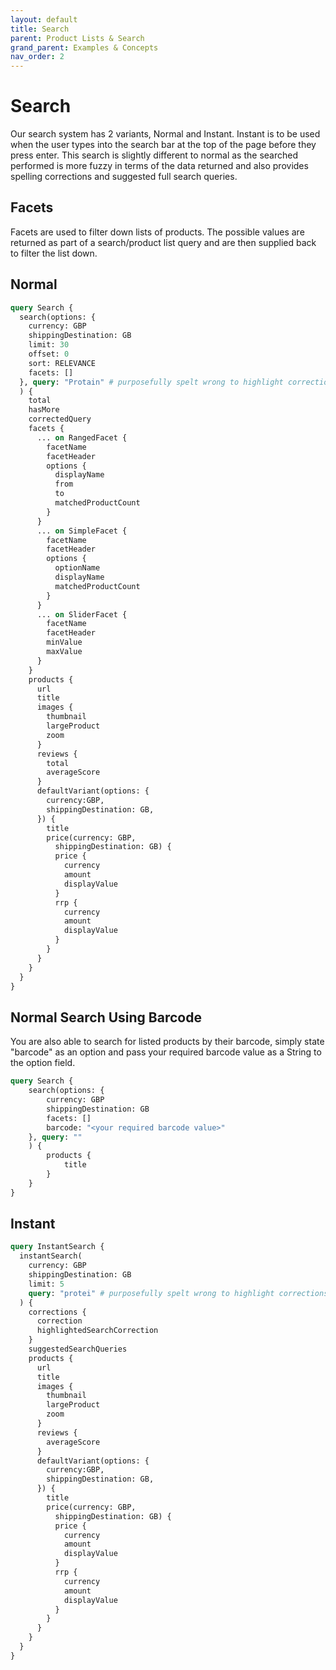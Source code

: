 ```yaml
---
layout: default
title: Search
parent: Product Lists & Search
grand_parent: Examples & Concepts
nav_order: 2
---
```


# Search
Our search system has 2 variants, Normal and Instant.
Instant is to be used when the user types into the search bar at the top of the page before they press enter. This search is slightly different to normal as the searched performed is more fuzzy in terms of the data returned and also provides spelling corrections and suggested full search queries.

## Facets
Facets are used to filter down lists of products. The possible values are returned as part of a search/product list query and are then supplied back to filter the list down.

## Normal

```graphql
query Search {
  search(options: {
    currency: GBP
    shippingDestination: GB
    limit: 30
    offset: 0
    sort: RELEVANCE
    facets: []
  }, query: "Protain" # purposefully spelt wrong to highlight corrections
  ) {
    total
    hasMore
    correctedQuery
    facets {
      ... on RangedFacet {
        facetName
        facetHeader
        options {
          displayName
          from
          to
          matchedProductCount
        }
      }
      ... on SimpleFacet {
        facetName
        facetHeader
        options {
          optionName
          displayName
          matchedProductCount
        }
      }
      ... on SliderFacet {
        facetName
        facetHeader
        minValue
        maxValue
      }
    }
    products {
      url
      title
      images {
        thumbnail
        largeProduct
        zoom
      }
      reviews {
        total
        averageScore
      }
      defaultVariant(options: {
      	currency:GBP,
        shippingDestination: GB,
      }) {
        title
        price(currency: GBP,
          shippingDestination: GB) {
          price {
            currency
            amount
            displayValue
          }
          rrp {
            currency
            amount
            displayValue
          }
        }
      }
    }
  }
}
```

## Normal Search Using Barcode
You are also able to search for listed products by their barcode, simply state "barcode" as an option and pass your required barcode value as a String to the option field.

```graphql
query Search {
    search(options: {
        currency: GBP
        shippingDestination: GB
        facets: []
        barcode: "<your required barcode value>"
    }, query: ""
    ) {
        products {
            title
        }
    }
}
```

## Instant

```graphql
query InstantSearch {
  instantSearch(
    currency: GBP
    shippingDestination: GB
    limit: 5
    query: "protei" # purposefully spelt wrong to highlight corrections
  ) {
    corrections {
      correction
      highlightedSearchCorrection
    }
    suggestedSearchQueries
    products {
      url
      title
      images {
        thumbnail
        largeProduct
        zoom
      }
      reviews {
        averageScore
      }
      defaultVariant(options: {
      	currency:GBP,
        shippingDestination: GB,
      }) {
        title
        price(currency: GBP,
          shippingDestination: GB) {
          price {
            currency
            amount
            displayValue
          }
          rrp {
            currency
            amount
            displayValue
          }
        }
      }
    }
  }
}
```